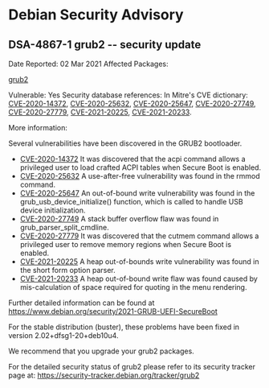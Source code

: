 
Debian Security Advisory
========================


DSA-4867-1 grub2 -- security update
-----------------------------------



Date Reported:
02 Mar 2021
Affected Packages:

[grub2](https://packages.debian.org/src:grub2)

Vulnerable:
Yes
Security database references:
In Mitre's CVE dictionary: [CVE-2020-14372](https://security-tracker.debian.org/tracker/CVE-2020-14372), [CVE-2020-25632](https://security-tracker.debian.org/tracker/CVE-2020-25632), [CVE-2020-25647](https://security-tracker.debian.org/tracker/CVE-2020-25647), [CVE-2020-27749](https://security-tracker.debian.org/tracker/CVE-2020-27749), [CVE-2020-27779](https://security-tracker.debian.org/tracker/CVE-2020-27779), [CVE-2021-20225](https://security-tracker.debian.org/tracker/CVE-2021-20225), [CVE-2021-20233](https://security-tracker.debian.org/tracker/CVE-2021-20233).  

More information:

Several vulnerabilities have been discovered in the GRUB2 bootloader.


* [CVE-2020-14372](https://security-tracker.debian.org/tracker/CVE-2020-14372)
It was discovered that the acpi command allows a privileged user to
 load crafted ACPI tables when Secure Boot is enabled.
* [CVE-2020-25632](https://security-tracker.debian.org/tracker/CVE-2020-25632)
A use-after-free vulnerability was found in the rmmod command.
* [CVE-2020-25647](https://security-tracker.debian.org/tracker/CVE-2020-25647)
An out-of-bound write vulnerability was found in the
 grub\_usb\_device\_initialize() function, which is called to handle USB
 device initialization.
* [CVE-2020-27749](https://security-tracker.debian.org/tracker/CVE-2020-27749)
A stack buffer overflow flaw was found in grub\_parser\_split\_cmdline.
* [CVE-2020-27779](https://security-tracker.debian.org/tracker/CVE-2020-27779)
It was discovered that the cutmem command allows a privileged user
 to remove memory regions when Secure Boot is enabled.
* [CVE-2021-20225](https://security-tracker.debian.org/tracker/CVE-2021-20225)
A heap out-of-bounds write vulnerability was found in the short form
 option parser.
* [CVE-2021-20233](https://security-tracker.debian.org/tracker/CVE-2021-20233)
A heap out-of-bound write flaw was found caused by mis-calculation
 of space required for quoting in the menu rendering.


Further detailed information can be found at
<https://www.debian.org/security/2021-GRUB-UEFI-SecureBoot>


For the stable distribution (buster), these problems have been fixed in
version 2.02+dfsg1-20+deb10u4.


We recommend that you upgrade your grub2 packages.


For the detailed security status of grub2 please refer to its security
tracker page at:
<https://security-tracker.debian.org/tracker/grub2>





